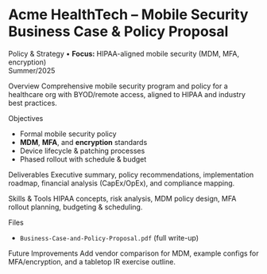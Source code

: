 # Acme HealthTech – Mobile Security Business Case & Policy Proposal
Policy & Strategy • **Focus:** HIPAA-aligned mobile security (MDM, MFA, encryption)  
Summer/2025

Overview
Comprehensive mobile security program and policy for a healthcare org with BYOD/remote access, aligned to HIPAA and industry best practices.

Objectives
- Formal mobile security policy
- **MDM**, **MFA**, and **encryption** standards
- Device lifecycle & patching processes
- Phased rollout with schedule & budget

Deliverables
Executive summary, policy recommendations, implementation roadmap, financial analysis (CapEx/OpEx), and compliance mapping.

Skills & Tools
HIPAA concepts, risk analysis, MDM policy design, MFA rollout planning, budgeting & scheduling.

Files
- `Business-Case-and-Policy-Proposal.pdf` (full write-up)

Future Improvements
Add vendor comparison for MDM, example configs for MFA/encryption, and a tabletop IR exercise outline.
